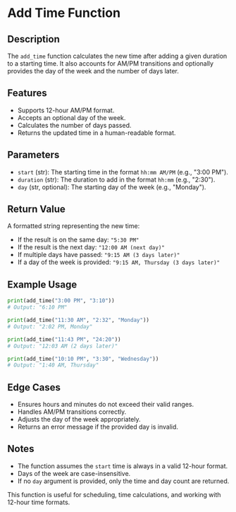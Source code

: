 # Add Time Function

## Description
The `add_time` function calculates the new time after adding a given duration to a starting time. It also accounts for AM/PM transitions and optionally provides the day of the week and the number of days later.

## Features
- Supports 12-hour AM/PM format.
- Accepts an optional day of the week.
- Calculates the number of days passed.
- Returns the updated time in a human-readable format.

## Parameters
- `start` (str): The starting time in the format `hh:mm AM/PM` (e.g., "3:00 PM").
- `duration` (str): The duration to add in the format `hh:mm` (e.g., "2:30").
- `day` (str, optional): The starting day of the week (e.g., "Monday").

## Return Value
A formatted string representing the new time:
- If the result is on the same day: `"5:30 PM"`
- If the result is the next day: `"12:00 AM (next day)"`
- If multiple days have passed: `"9:15 AM (3 days later)"`
- If a day of the week is provided: `"9:15 AM, Thursday (3 days later)"`

## Example Usage
```python
print(add_time("3:00 PM", "3:10"))
# Output: "6:10 PM"

print(add_time("11:30 AM", "2:32", "Monday"))
# Output: "2:02 PM, Monday"

print(add_time("11:43 PM", "24:20"))
# Output: "12:03 AM (2 days later)"

print(add_time("10:10 PM", "3:30", "Wednesday"))
# Output: "1:40 AM, Thursday"
```

## Edge Cases
- Ensures hours and minutes do not exceed their valid ranges.
- Handles AM/PM transitions correctly.
- Adjusts the day of the week appropriately.
- Returns an error message if the provided day is invalid.

## Notes
- The function assumes the `start` time is always in a valid 12-hour format.
- Days of the week are case-insensitive.
- If no `day` argument is provided, only the time and day count are returned.

This function is useful for scheduling, time calculations, and working with 12-hour time formats.

